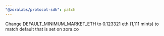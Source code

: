 ```yaml
---
"@zoralabs/protocol-sdk": patch
---
```


Change DEFAULT_MINIMUM_MARKET_ETH to 0.123321 eth (1,111 mints) to match default that is set on zora.co

